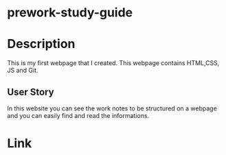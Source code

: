 # prework-study-guide

# Description
This is my first webpage that I created. This webpage contains HTML,CSS, JS and Git.


## User Story
In this website you can see the work notes to be structured on a webpage and you can easily find and read the informations.

# Link
